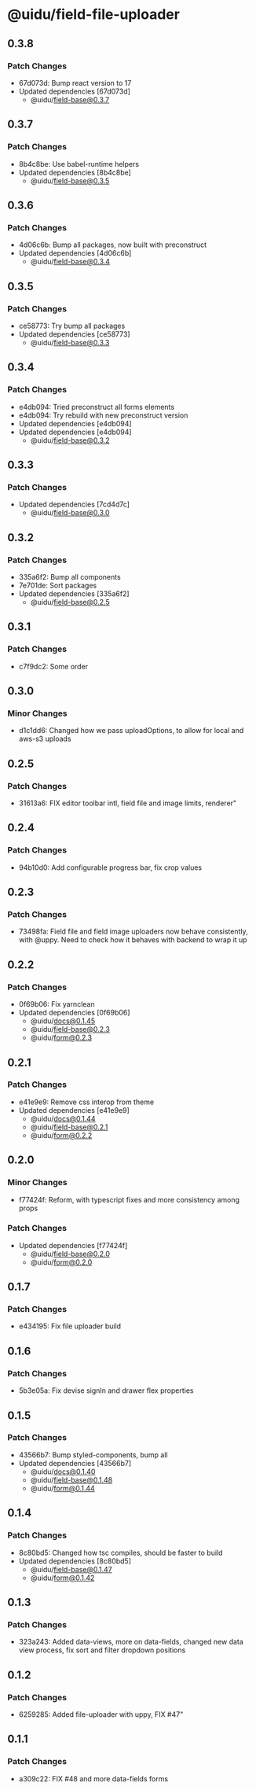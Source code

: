 # @uidu/field-file-uploader

## 0.3.8

### Patch Changes

- 67d073d: Bump react version to 17
- Updated dependencies [67d073d]
  - @uidu/field-base@0.3.7

## 0.3.7

### Patch Changes

- 8b4c8be: Use babel-runtime helpers
- Updated dependencies [8b4c8be]
  - @uidu/field-base@0.3.5

## 0.3.6

### Patch Changes

- 4d06c6b: Bump all packages, now built with preconstruct
- Updated dependencies [4d06c6b]
  - @uidu/field-base@0.3.4

## 0.3.5

### Patch Changes

- ce58773: Try bump all packages
- Updated dependencies [ce58773]
  - @uidu/field-base@0.3.3

## 0.3.4

### Patch Changes

- e4db094: Tried preconstruct all forms elements
- e4db094: Try rebuild with new preconstruct version
- Updated dependencies [e4db094]
- Updated dependencies [e4db094]
  - @uidu/field-base@0.3.2

## 0.3.3

### Patch Changes

- Updated dependencies [7cd4d7c]
  - @uidu/field-base@0.3.0

## 0.3.2

### Patch Changes

- 335a6f2: Bump all components
- 7e701de: Sort packages
- Updated dependencies [335a6f2]
  - @uidu/field-base@0.2.5

## 0.3.1

### Patch Changes

- c7f9dc2: Some order

## 0.3.0

### Minor Changes

- d1c1dd6: Changed how we pass uploadOptions, to allow for local and aws-s3 uploads

## 0.2.5

### Patch Changes

- 31613a6: FIX editor toolbar intl, field file and image limits, renderer"

## 0.2.4

### Patch Changes

- 94b10d0: Add configurable progress bar, fix crop values

## 0.2.3

### Patch Changes

- 73498fa: Field file and field image uploaders now behave consistently, with @uppy. Need to check how it behaves with backend to wrap it up

## 0.2.2

### Patch Changes

- 0f69b06: Fix yarnclean
- Updated dependencies [0f69b06]
  - @uidu/docs@0.1.45
  - @uidu/field-base@0.2.3
  - @uidu/form@0.2.3

## 0.2.1

### Patch Changes

- e41e9e9: Remove css interop from theme
- Updated dependencies [e41e9e9]
  - @uidu/docs@0.1.44
  - @uidu/field-base@0.2.1
  - @uidu/form@0.2.2

## 0.2.0

### Minor Changes

- f77424f: Reform, with typescript fixes and more consistency among props

### Patch Changes

- Updated dependencies [f77424f]
  - @uidu/field-base@0.2.0
  - @uidu/form@0.2.0

## 0.1.7

### Patch Changes

- e434195: Fix file uploader build

## 0.1.6

### Patch Changes

- 5b3e05a: Fix devise signIn and drawer flex properties

## 0.1.5

### Patch Changes

- 43566b7: Bump styled-components, bump all
- Updated dependencies [43566b7]
  - @uidu/docs@0.1.40
  - @uidu/field-base@0.1.48
  - @uidu/form@0.1.44

## 0.1.4

### Patch Changes

- 8c80bd5: Changed how tsc compiles, should be faster to build
- Updated dependencies [8c80bd5]
  - @uidu/field-base@0.1.47
  - @uidu/form@0.1.42

## 0.1.3

### Patch Changes

- 323a243: Added data-views, more on data-fields, changed new data view process, fix sort and filter dropdown positions

## 0.1.2

### Patch Changes

- 6259285: Added file-uploader with uppy, FIX #47"

## 0.1.1

### Patch Changes

- a309c22: FIX #48 and more data-fields forms
